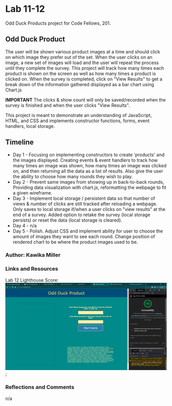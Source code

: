 # Lab 11-12

Odd Duck Products project for Code Fellows, 201.

## Odd Duck Product

The user will be shown various product images at a time and should click on which image they prefer out of the set. When the user clicks on an image, a new set of images will load and the user will repeat the process until they complete the survey. This project will track how many times each product is shown on the screen as well as how many times a product is clicked on. When the survey is completed, click on "View Results" to get a break down of the information gathered displayed as a bar chart using Chart.js

**IMPORTANT** The clicks & show count will only be saved/recorded when the survey is finished and when the user clicks "View Results".

This project is meant to demonstrate an understanding of JavaScript, HTML, and CSS and implements constructor functions, forms, event handlers, local storage.


## Timeline
- Day 1 - Focusing on implementing constructors to create 'products' and the images displayed. Creating events & event handlers to track how many times an image was shown, how many times an image was clicked on, and then returning all the data as a list of results. Also give the user the ability to choose how many rounds they wish to play.
- Day 2 - Prevent same images from showing up in back-to-back rounds, Providing data visualization with chart.js, reformatting the webpage to fit a given wireframe.
- Day 3 - Implement local storage / persistent data so that number of views & number of clicks are still tracked after reloading a webpage. Only saves to local storage if/when a user clicks on "view results" at the end of a survey. Added option to retake the survey (local storage persists) or reset the data (local storage is cleared).
- Day 4 - n/a
- Day 5 - Polish. Adjust CSS and implement ability for user to choose the amount of images they want to see each round. Change position of rendered chart to be where the product images used to be.

 ### Author: Kawika Miller

 ### Links and Resources

 Lab 12 Lighthouse Score:
 ![ligthouse score](lighthouse-score.JPG);

 ### Reflections and Comments
n/a
